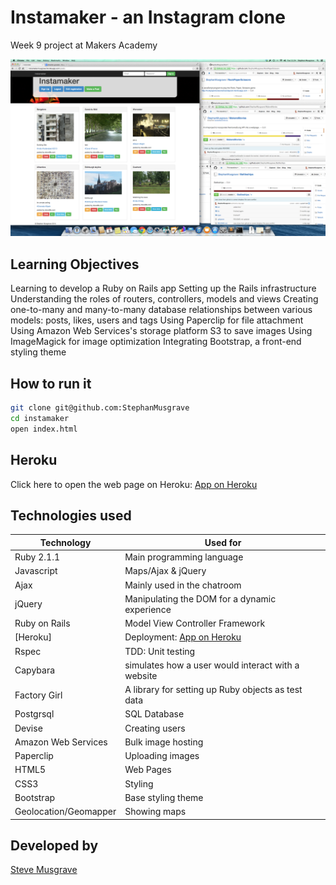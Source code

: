 # Instamaker - an Instagram clone
Week 9 project at Makers Academy

![](public/Instamaker.png)

## Learning Objectives
Learning to develop a Ruby on Rails app
Setting up the Rails infrastructure 
Understanding the roles of routers, controllers, models and views
Creating one-to-many and many-to-many database relationships between various models: posts, likes, users and tags
Using Paperclip for file attachment
Using Amazon Web Services's storage platform S3 to save images
Using ImageMagick for image optimization
Integrating Bootstrap, a front-end styling theme

## How to run it
```sh
git clone git@github.com:StephanMusgrave
cd instamaker
open index.html
```

Heroku
----
Click here to open the web page on Heroku: [App on Heroku]

## Technologies used

|Technology                 |Used for                        |
|---------------------------|--------------------------------|
|Ruby 2.1.1                 |Main programming language       |
|Javascript                 |Maps/Ajax & jQuery              |
|Ajax                       |Mainly used in the chatroom     |
|jQuery                     |Manipulating the DOM for a dynamic experience |
|Ruby on Rails              |Model View Controller Framework |
|[Heroku]                   |Deployment: [App on Heroku]     |
|Rspec                      |TDD: Unit testing               |
|Capybara                   |simulates how a user would interact with a website|
|Factory Girl               |A library for setting up Ruby objects as test data  |
|Postgrsql                  |SQL Database                    |
|Devise                     |Creating users                  |
|Amazon Web Services        |Bulk image hosting              |
|Paperclip                  |Uploading images                |
|HTML5                      |Web Pages                       |
|CSS3                       |Styling                         |
|Bootstrap                  |Base styling theme              |
|Geolocation/Geomapper      |Showing maps                    |


## Developed by

[Steve Musgrave]

[Steve Musgrave]:https://github.com/StephanMusgrave
[App on Heroku]:http://instamakermusgrave.herokuapp.com/

